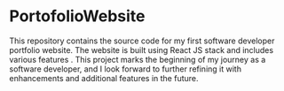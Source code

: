 # PortofolioWebsite
This repository contains the source code for my first software developer portfolio website. The website is built using React JS stack and includes various features . This project marks the beginning of my journey as a software developer, and I look forward to further refining it with enhancements and additional features in the future.
